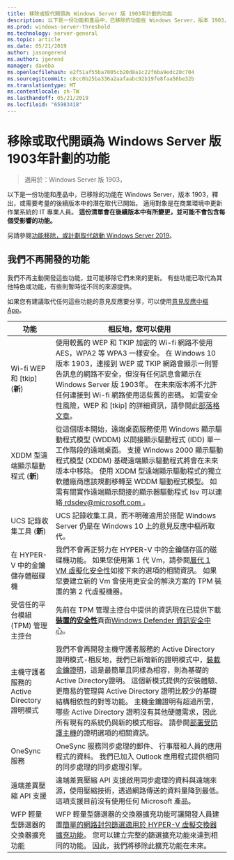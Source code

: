 ```yaml
---
title: 移除或取代開頭為 Windows Server 版 1903年計劃的功能
description: 以下是一份功能和產品中，已移除的功能在 Windows Server，版本 1903，釋出，或需要考量的後續版本中的潛在取代已開始。 適用對象是在商業環境中更新作業系統的 IT 專業人員。
ms.prod: windows-server-threshold
ms.technology: server-general
ms.topic: article
ms.date: 05/21/2019
author: jasongerend
ms.author: jgerend
manager: daveba
ms.openlocfilehash: e2f51af55ba7005cb20d8a1c22f6ba9edc20c704
ms.sourcegitcommit: c8cc0b25ba336a2aafaabc92b19fe8faa56be32b
ms.translationtype: MT
ms.contentlocale: zh-TW
ms.lasthandoff: 05/21/2019
ms.locfileid: "65983418"
---
```

# <a name="features-removed-or-planned-for-replacement-starting-with-windows-server-version-1903"></a>移除或取代開頭為 Windows Server 版 1903年計劃的功能

>適用於：Windows Server 版 1903，

以下是一份功能和產品中，已移除的功能在 Windows Server，版本 1903，釋出，或需要考量的後續版本中的潛在取代已開始。 適用對象是在商業環境中更新作業系統的 IT 專業人員。 **這份清單會在後續版本中有所變更，並可能不會包含每個受影響的功能。**

另請參閱[功能移除，或計劃取代啟動 Windows Server 2019](removed-features-19.md)。

## <a name="features-were-no-longer-developing"></a>我們不再開發的功能

我們不再主動開發這些功能，並可能移除它們未來的更新。 有些功能已取代為其他特色或功能，有些則暫時從不同的來源提供。 

如果您有建議取代任何這些功能的意見反應要分享，可以使用[意見反應中樞 App](https://support.microsoft.com/help/4021566/windows-10-send-feedback-to-microsoft-with-feedback-hub-app)。 

| 功能 | 相反地，您可以使用 |
|-----------|---------------------|
|Wi-fi WEP 和 [tkip] (**新**)| 使用較舊的 WEP 和 TKIP 加密的 Wi-fi 網路不使用 AES，WPA2 等 WPA3 一樣安全。 在 Windows 10 版本 1903，連接到 WEP 或 TKIP 網路會顯示一則警告訊息的網路不安全，但沒有任何訊息會顯示在 Windows Server 版 1903年。 在未來版本將不允許任何連接到 Wi-fi 網路使用這些舊的密碼。 如需安全性風險，WEP 和 [tkip] 的詳細資訊，請參閱此[部落格文章](https://go.microsoft.com/fwlink/p/?linkid=2008426)。|
|XDDM 型遠端顯示驅動程式 (**新**)|從這個版本開始，遠端桌面服務使用 Windows 顯示驅動程式模型 (WDDM) 以間接顯示驅動程式 (IDD) 單一工作階段的遠端桌面。 支援 Windows 2000 顯示驅動程式模型 (XDDM) 基礎遠端顯示驅動程式將會在未來版本中移除。 使用 XDDM 型遠端顯示驅動程式的獨立軟體廠商應該規劃移轉至 WDDM 驅動程式模型。 如需有關實作遠端顯示間接的顯示器驅動程式 Isv 可以連絡[ rdsdev@microsoft.com ](mailto:rdsdev@microsoft.com)。|
|UCS 記錄收集工具 (**新**)|UCS 記錄收集工具，而不明確適用於搭配 Windows Server 仍是在 Windows 10 上的意見反應中樞所取代。|
|在 HYPER-V 中的金鑰儲存體磁碟機|我們不會再正努力在 HYPER-V 中的金鑰儲存區的磁碟機功能。 如果您使用第 1 代 Vm，請參閱[層代 1 VM 虛擬化安全性](https://docs.microsoft.com/windows-server/virtualization/hyper-v/learn-more/generation-1-virtual-machine-security-settings-for-hyper-v)如接下來的選項的相關資訊。 如果您要建立新的 Vm 會使用更安全的解決方案的 TPM 裝置的第 2 代虛擬機器。 |
|受信任的平台模組 (TPM) 管理主控台|先前在 TPM 管理主控台中提供的資訊現在已提供下載[**裝置的安全性**](https://docs.microsoft.com/windows/security/threat-protection/windows-defender-security-center/wdsc-device-security)頁面[Windows Defender 資訊安全中心](https://docs.microsoft.com/windows/security/threat-protection/windows-defender-security-center/windows-defender-security-center)。|
|主機守護者服務的 Active Directory 證明模式|我們不會再開發主機守護者服務的 Active Directory 證明模式-相反地，我們已新增新的證明模式中，[裝載金鑰證明](../security/guarded-fabric-shielded-vm/guarded-fabric-create-host-key.md)，這是最簡單且同樣為相容，則為基礎的 Active Directory證明。  這個新模式提供的安裝體驗、 更簡易的管理與 Active Directory 證明比較少的基礎結構相依性的對等功能。 主機金鑰證明有超過所需，哪些 Active Directory 證明沒有其他硬體需求，因此所有現有的系統仍與新的模式相容。 請參閱[部署受防護主機](../security/guarded-fabric-shielded-vm/guarded-fabric-configure-hgs-with-authorized-hyper-v-hosts.md)的證明選項的相關資訊。|
|OneSync 服務|OneSync 服務同步處理的郵件、 行事曆和人員的應用程式的資料。 我們已加入 Outlook 應用程式提供相同的同步處理的同步處理引擎。|
|遠端差異壓縮 API 支援|遠端差異壓縮 API 支援啟用同步處理的資料與遠端來源，使用壓縮技術，透過網路傳送的資料量降到最低。 這項支援目前沒有使用任何 Microsoft 產品。|
|WFP 輕量型篩選器的交換器擴充功能|WFP 輕量型篩選器的交換器擴充功能可讓開發人員建置[簡單的網路封包篩選適用於 HYPER-V 虛擬交換器擴充功能](https://docs.microsoft.com/en-us/windows-hardware/drivers/network/using-virtual-switch-filtering)。 您可以建立完整的篩選擴充功能來達到相同的功能。 因此，我們將移除此擴充功能在未來。|
